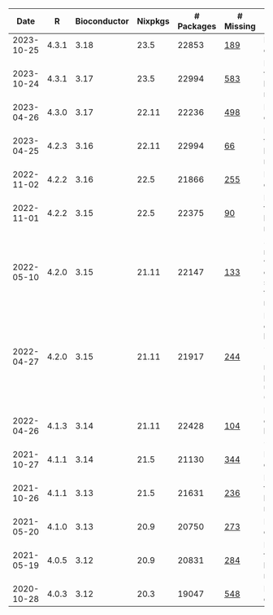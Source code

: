 | Date | R | Bioconductor | Nixpkgs | # Packages | # Missing | Comment |
| ---- | - | ------------ | ------- | ---------- | --------- | ------- |
2023-10-25 | 4.3.1 | 3.18 | 23.5| 22853 | [189](filtered_2023-10-25.md) | Initial release date
2023-10-24 | 4.3.1 | 3.17 | 23.5| 22994 | [583](filtered_2023-10-24.md) | Final date of this bioconductor release
2023-04-26 | 4.3.0 | 3.17 | 22.11| 22236 | [498](filtered_2023-04-26.md) | Initial release date
2023-04-25 | 4.2.3 | 3.16 | 22.11| 22994 | [66](filtered_2023-04-25.md) | Final date of this bioconductor release
2022-11-02 | 4.2.2 | 3.16 | 22.5| 21866 | [255](filtered_2022-11-02.md) | Initial release date
2022-11-01 | 4.2.2 | 3.15 | 22.5| 22375 | [90](filtered_2022-11-01.md) | Final date of this bioconductor release
2022-05-10 | 4.2.0 | 3.15 | 21.11| 22147 | [133](filtered_2022-05-10.md) | 3.15 was rereleased with many changes soon after the initial release
2022-04-27 | 4.2.0 | 3.15 | 21.11| 21917 | [244](filtered_2022-04-27.md) | Initial release of bioconductor 3.15 (missing many packages, use 2022-05-10)
2022-04-26 | 4.1.3 | 3.14 | 21.11| 22428 | [104](filtered_2022-04-26.md) | Final release of bioconductor 3.14
2021-10-27 | 4.1.1 | 3.14 | 21.5| 21130 | [344](filtered_2021-10-27.md) | Initial release date
2021-10-26 | 4.1.1 | 3.13 | 21.5| 21631 | [236](filtered_2021-10-26.md) | Final date of this bioconductor release
2021-05-20 | 4.1.0 | 3.13 | 20.9| 20750 | [273](filtered_2021-05-20.md) | Initial release date
2021-05-19 | 4.0.5 | 3.12 | 20.9| 20831 | [284](filtered_2021-05-19.md) | Final date of this bioconductor release
2020-10-28 | 4.0.3 | 3.12 | 20.3| 19047 | [548](filtered_2020-10-28.md) | Initial release date